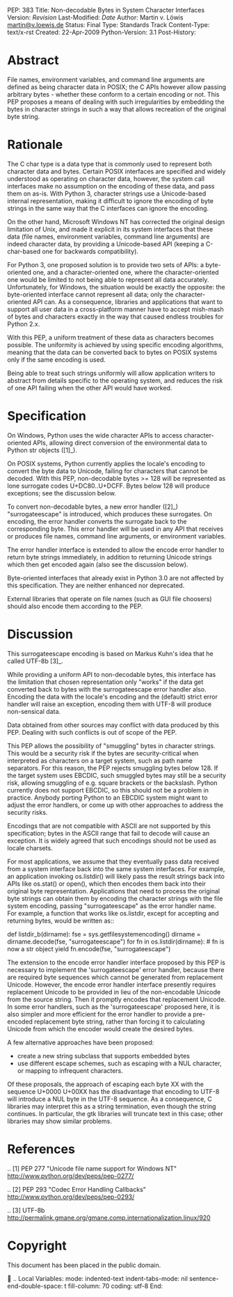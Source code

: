 PEP: 383 Title: Non-decodable Bytes in System Character Interfaces
Version: $Revision$ Last-Modified: $Date$ Author: Martin v. Löwis
<martin@v.loewis.de> Status: Final Type: Standards Track Content-Type:
text/x-rst Created: 22-Apr-2009 Python-Version: 3.1 Post-History:

Abstract
========

File names, environment variables, and command line arguments are
defined as being character data in POSIX; the C APIs however allow
passing arbitrary bytes - whether these conform to a certain encoding or
not. This PEP proposes a means of dealing with such irregularities by
embedding the bytes in character strings in such a way that allows
recreation of the original byte string.

Rationale
=========

The C char type is a data type that is commonly used to represent both
character data and bytes. Certain POSIX interfaces are specified and
widely understood as operating on character data, however, the system
call interfaces make no assumption on the encoding of these data, and
pass them on as-is. With Python 3, character strings use a Unicode-based
internal representation, making it difficult to ignore the encoding of
byte strings in the same way that the C interfaces can ignore the
encoding.

On the other hand, Microsoft Windows NT has corrected the original
design limitation of Unix, and made it explicit in its system interfaces
that these data (file names, environment variables, command line
arguments) are indeed character data, by providing a Unicode-based API
(keeping a C-char-based one for backwards compatibility).

For Python 3, one proposed solution is to provide two sets of APIs: a
byte-oriented one, and a character-oriented one, where the
character-oriented one would be limited to not being able to represent
all data accurately. Unfortunately, for Windows, the situation would be
exactly the opposite: the byte-oriented interface cannot represent all
data; only the character-oriented API can. As a consequence, libraries
and applications that want to support all user data in a cross-platform
manner have to accept mish-mash of bytes and characters exactly in the
way that caused endless troubles for Python 2.x.

With this PEP, a uniform treatment of these data as characters becomes
possible. The uniformity is achieved by using specific encoding
algorithms, meaning that the data can be converted back to bytes on
POSIX systems only if the same encoding is used.

Being able to treat such strings uniformly will allow application
writers to abstract from details specific to the operating system, and
reduces the risk of one API failing when the other API would have
worked.

Specification
=============

On Windows, Python uses the wide character APIs to access
character-oriented APIs, allowing direct conversion of the environmental
data to Python str objects (\[1\]\_).

On POSIX systems, Python currently applies the locale's encoding to
convert the byte data to Unicode, failing for characters that cannot be
decoded. With this PEP, non-decodable bytes \>= 128 will be represented
as lone surrogate codes U+DC80..U+DCFF. Bytes below 128 will produce
exceptions; see the discussion below.

To convert non-decodable bytes, a new error handler (\[2\]\_)
"surrogateescape" is introduced, which produces these surrogates. On
encoding, the error handler converts the surrogate back to the
corresponding byte. This error handler will be used in any API that
receives or produces file names, command line arguments, or environment
variables.

The error handler interface is extended to allow the encode error
handler to return byte strings immediately, in addition to returning
Unicode strings which then get encoded again (also see the discussion
below).

Byte-oriented interfaces that already exist in Python 3.0 are not
affected by this specification. They are neither enhanced nor
deprecated.

External libraries that operate on file names (such as GUI file
choosers) should also encode them according to the PEP.

Discussion
==========

This surrogateescape encoding is based on Markus Kuhn's idea that he
called UTF-8b \[3\]\_.

While providing a uniform API to non-decodable bytes, this interface has
the limitation that chosen representation only "works" if the data get
converted back to bytes with the surrogateescape error handler also.
Encoding the data with the locale's encoding and the (default) strict
error handler will raise an exception, encoding them with UTF-8 will
produce non-sensical data.

Data obtained from other sources may conflict with data produced by this
PEP. Dealing with such conflicts is out of scope of the PEP.

This PEP allows the possibility of "smuggling" bytes in character
strings. This would be a security risk if the bytes are
security-critical when interpreted as characters on a target system,
such as path name separators. For this reason, the PEP rejects smuggling
bytes below 128. If the target system uses EBCDIC, such smuggled bytes
may still be a security risk, allowing smuggling of e.g. square brackets
or the backslash. Python currently does not support EBCDIC, so this
should not be a problem in practice. Anybody porting Python to an EBCDIC
system might want to adjust the error handlers, or come up with other
approaches to address the security risks.

Encodings that are not compatible with ASCII are not supported by this
specification; bytes in the ASCII range that fail to decode will cause
an exception. It is widely agreed that such encodings should not be used
as locale charsets.

For most applications, we assume that they eventually pass data received
from a system interface back into the same system interfaces. For
example, an application invoking os.listdir() will likely pass the
result strings back into APIs like os.stat() or open(), which then
encodes them back into their original byte representation. Applications
that need to process the original byte strings can obtain them by
encoding the character strings with the file system encoding, passing
"surrogateescape" as the error handler name. For example, a function
that works like os.listdir, except for accepting and returning bytes,
would be written as::

def listdir\_b(dirname): fse = sys.getfilesystemencoding() dirname =
dirname.decode(fse, "surrogateescape") for fn in os.listdir(dirname): \#
fn is now a str object yield fn.encode(fse, "surrogateescape")

The extension to the encode error handler interface proposed by this PEP
is necessary to implement the 'surrogateescape' error handler, because
there are required byte sequences which cannot be generated from
replacement Unicode. However, the encode error handler interface
presently requires replacement Unicode to be provided in lieu of the
non-encodable Unicode from the source string. Then it promptly encodes
that replacement Unicode. In some error handlers, such as the
'surrogateescape' proposed here, it is also simpler and more efficient
for the error handler to provide a pre-encoded replacement byte string,
rather than forcing it to calculating Unicode from which the encoder
would create the desired bytes.

A few alternative approaches have been proposed:

-   create a new string subclass that supports embedded bytes
-   use different escape schemes, such as escaping with a NUL character,
    or mapping to infrequent characters.

Of these proposals, the approach of escaping each byte XX with the
sequence U+0000 U+00XX has the disadvantage that encoding to UTF-8 will
introduce a NUL byte in the UTF-8 sequence. As a consequence, C
libraries may interpret this as a string termination, even though the
string continues. In particular, the gtk libraries will truncate text in
this case; other libraries may show similar problems.

References
==========

.. \[1\] PEP 277 "Unicode file name support for Windows NT"
http://www.python.org/dev/peps/pep-0277/

.. \[2\] PEP 293 "Codec Error Handling Callbacks"
http://www.python.org/dev/peps/pep-0293/

.. \[3\] UTF-8b
http://permalink.gmane.org/gmane.comp.internationalization.linux/920

Copyright
=========

This document has been placed in the public domain.

 .. Local Variables: mode: indented-text indent-tabs-mode: nil
sentence-end-double-space: t fill-column: 70 coding: utf-8 End:
